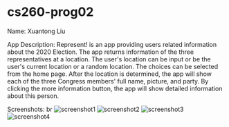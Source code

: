 # cs260-prog02

Name: Xuantong Liu 

App Description: Represent! is an app providing users related information about the 2020 Election. The app returns information of the three representatives at a location. The user's location can be input or be the user's current location or a random location. The choices can be selected from the home page. After the location is determined, the app will show each of the three Congress members' full name, picture, and party. By clicking the more information button, the app will show detailed information about this person.

Screenshots:
br
![screenshot1](https://github.com/XTLiuuu/cs260-prog02/blob/master/ss1.png)
![screenshot2](https://github.com/XTLiuuu/cs260-prog02/blob/master/ss2.png)
![screenshot3](https://github.com/XTLiuuu/cs260-prog02/blob/master/ss3.png)
![screenshot4](https://github.com/XTLiuuu/cs260-prog02/blob/master/ss4.png)
